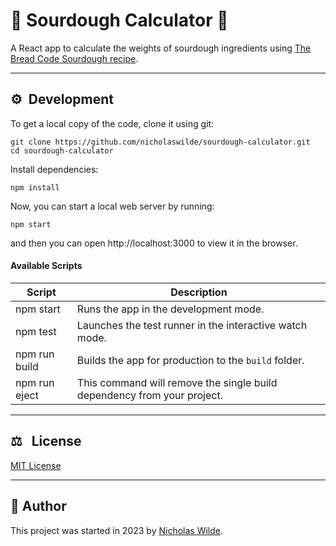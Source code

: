 <!-- markdownlint-disable-next-line no-trailing-punctuation -->
# :bread: Sourdough Calculator :abacus:

A React app to calculate the weights of sourdough ingredients using [The Bread Code Sourdough recipe][1].

---

## :gear:&nbsp; Development

To get a local copy of the code, clone it using git:

```
git clone https://github.com/nicholaswilde/sourdough-calculator.git
cd sourdough-calculator
```

Install dependencies:

```
npm install
```

Now, you can start a local web server by running:

```
npm start
```

and then you can open http://localhost:3000 to view it in the browser.

#### Available Scripts

| Script        | Description                                                             |
| ------------- | ----------------------------------------------------------------------- |
| npm start     | Runs the app in the development mode.                                   |
| npm test      | Launches the test runner in the interactive watch mode.                 |
| npm run build | Builds the app for production to the `build` folder.                    |
| npm run eject | This command will remove the single build dependency from your project. |

---

<!-- spellchecker-disable -->
## :balance_scale: &nbsp; License
<!-- spellchecker-enable -->

​[​MIT License​](../LICENSE)

---

## :pencil:​&nbsp;​Author

​This project was started in 2023 by [​Nicholas Wilde​](https://github.com/nicholaswilde/).

[1]: <https://nicholaswilde.io/recipes/breads/the-bread-code-sourdough/>
